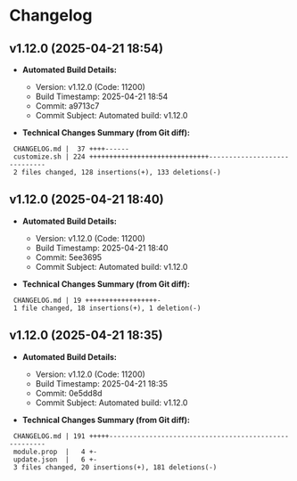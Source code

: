 # Changelog

## v1.12.0 (2025-04-21 18:54)

* **Automated Build Details:**
    * Version: v1.12.0 (Code: 11200)
    * Build Timestamp: 2025-04-21 18:54
    * Commit: a9713c7
    * Commit Subject: Automated build: v1.12.0

* **Technical Changes Summary (from Git diff):**
```
 CHANGELOG.md |  37 ++++------
 customize.sh | 224 ++++++++++++++++++++++++++++++-----------------------------
 2 files changed, 128 insertions(+), 133 deletions(-)
```


## v1.12.0 (2025-04-21 18:40)

* **Automated Build Details:**
    * Version: v1.12.0 (Code: 11200)
    * Build Timestamp: 2025-04-21 18:40
    * Commit: 5ee3695
    * Commit Subject: Automated build: v1.12.0

* **Technical Changes Summary (from Git diff):**
```
 CHANGELOG.md | 19 ++++++++++++++++++-
 1 file changed, 18 insertions(+), 1 deletion(-)
```


## v1.12.0 (2025-04-21 18:35)

* **Automated Build Details:**
    * Version: v1.12.0 (Code: 11200)
    * Build Timestamp: 2025-04-21 18:35
    * Commit: 0e5dd8d
    * Commit Subject: Automated build: v1.12.0

* **Technical Changes Summary (from Git diff):**
```
 CHANGELOG.md | 191 +++++------------------------------------------------------
 module.prop  |   4 +-
 update.json  |   6 +-
 3 files changed, 20 insertions(+), 181 deletions(-)
```